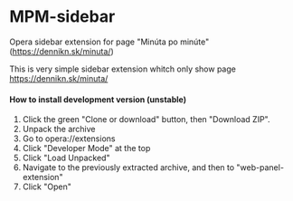 # MPM-sidebar
Opera sidebar extension for page "Minúta po minúte" (https://dennikn.sk/minuta/)


This is very simple sidebar extension whitch only show page https://dennikn.sk/minuta/


#### How to install development version (unstable)

1. Click the green "Clone or download" button, then "Download ZIP".
2. Unpack the archive
3. Go to opera://extensions
4. Click "Developer Mode" at the top
5. Click "Load Unpacked"
6. Navigate to the previously extracted archive, and then to "web-panel-extension"
7. Click "Open"
